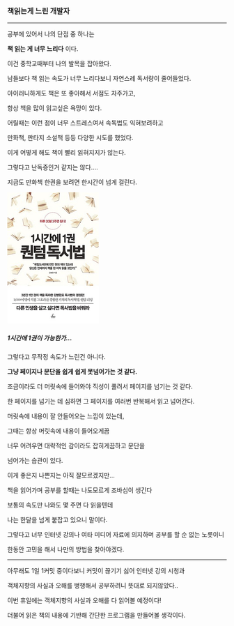 ### 책읽는게 느린 개발자

---

공부에 있어서 나의 단점 중 하나는

**책 읽는 게 너무 느리다** 이다.

이건 중학교때부터 나의 발목을 잡아왔다.

남들보다 책 읽는 속도가 너무 느리다보니 자연스레 독서량이 줄어들었다.

아이러니하게도 책은 또 좋아해서 서점도 자주가고,

항상 책을 많이 읽고싶은 욕망이 있다.

어릴때는 이런 점이 너무 스트레스여서 속독법도 익혀보려하고

만화책, 판타지 소설책 등등 다양한 시도를 했었다.

이게 어떻게 해도 책이 빨리 읽혀지지가 않는다.

그렇다고 난독증인거 같지는 않다....

지금도 만화책 한권을 보려면 한시간이 넘게 걸린다.

![퀀텀 독서](images/onehour.png)

##### 1시간에 1권이 가능한가...

그렇다고 무작정 속도가 느린건 아니다.

**그냥 페이지나 문단을 쉽게 쉽게 못넘어가는 것 같다.**

조금이라도 더 머릿속에 들어와야 직성이 풀려서 페이지를 넘기는 것 같다.

한 페이지를 넘기는 데 심하면 그 페이지를 여러번 반복해서 읽고 넘어간다.

머릿속에 내용이 잘 안들어오는 느낌이 있는데,

그때는 항상 머릿속에 내용이 들어오게끔

너무 어려우면 대략적인 감이라도 잡히게끔하고 문단을

넘어가는 습관이 있다.

이게 좋은지 나쁜지는 아직 잘모르겠지만...

책을 읽어가며 공부를 할때는 나도모르게 조바심이 생긴다

보통의 속도만 나와도 몇 주면 다 읽을텐데

나는 한달을 넘게 붙잡고 있으니 말이다.

그렇다고 너무 인터넷 강의나 여타 미디어 자료에 의지하며 공부를 할 순 없는 노릇이니

한동안 고민을 해서 나만의 방법을 찾아야겠다.

---

아무래도 1일 1커밋 중이다보니 커밋이 끊기기 싫어 인터넷 강의 시청과

객체지향의 사실과 오해를 병행해서 공부하려니 뜻대로 되지않았다..

이번 휴일에는 객체지향의 사실과 오해를 다 읽어볼 예정이다!

더불어 읽은 책의 내용에 기반해 간단한 프로그램을 만들어볼 생각이다.
